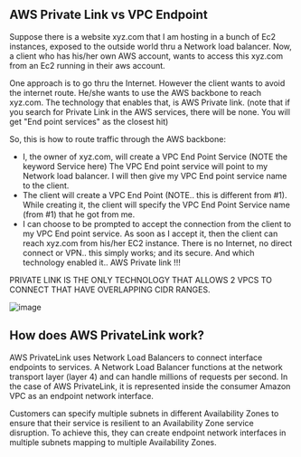 ## AWS Private Link vs VPC Endpoint

Suppose there is a website xyz.com that I am hosting in a bunch of Ec2 instances, exposed to the outside world thru a Network load balancer. Now, a client who has his/her own AWS account, wants to access this xyz.com from an Ec2 running in their aws account.

One approach is to go thru the Internet. However the client wants to avoid the internet route. He/she wants to use the AWS backbone to reach xyz.com. The technology that enables that, is AWS Private link. (note that if you search for Private Link in the AWS services, there will be none. You will get "End point services" as the closest hit)

So, this is how to route traffic through the AWS backbone:

- I, the owner of xyz.com, will create a VPC End Point Service (NOTE the keyword Service here) The VPC End point service will point to my Network load balancer. I will then give my VPC End point service name to the client.
- The client will create a VPC End Point (NOTE.. this is different from #1). While creating it, the client will specify the VPC End Point Service name (from #1) that he got from me.
- I can choose to be prompted to accept the connection from the client to my VPC End point service. As soon as I accept it, then the client can reach xyz.com from his/her EC2 instance. There is no Internet, no direct connect or VPN.. this simply works; and its secure. And which technology enabled it.. AWS Private link !!!

PRIVATE LINK IS THE ONLY TECHNOLOGY THAT ALLOWS 2 VPCS TO CONNECT THAT HAVE OVERLAPPING CIDR RANGES.

![image](https://github.com/MeSabya/AWS-Learning/assets/33947539/a2e48651-8644-4489-aba6-9a74eb1a370a)


## How does AWS PrivateLink work?
AWS PrivateLink uses Network Load Balancers to connect interface endpoints to services. A Network Load Balancer functions at the network transport layer (layer 4) and can handle millions of requests per second. 
In the case of AWS PrivateLink, it is represented inside the consumer Amazon VPC as an endpoint network interface.

Customers can specify multiple subnets in different Availability Zones to ensure that their service is resilient to an Availability Zone service disruption. To achieve this, they can create endpoint network interfaces in multiple subnets mapping to multiple Availability Zones.
